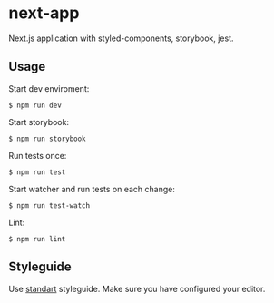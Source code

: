 # next-app

Next.js application with styled-components, storybook, jest.

## Usage

Start dev enviroment:

`$ npm run dev`

Start storybook:

`$ npm run storybook`

Run tests once:

`$ npm run test`

Start watcher and run tests on each change:

`$ npm run test-watch`

Lint:

`$ npm run lint`

## Styleguide 

Use [standart](https://github.com/standard/standard) styleguide. Make sure you have configured your editor.
